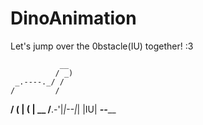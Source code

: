 # DinoAnimation

Let's jump over the 0bstacle(IU) together! :3
          
               __
              / _)
     _.----._/ /
    /         /
 __/ (  | (  |             __
/__.-'|_|--|_|            |IU|
___________________________--_____________________________
